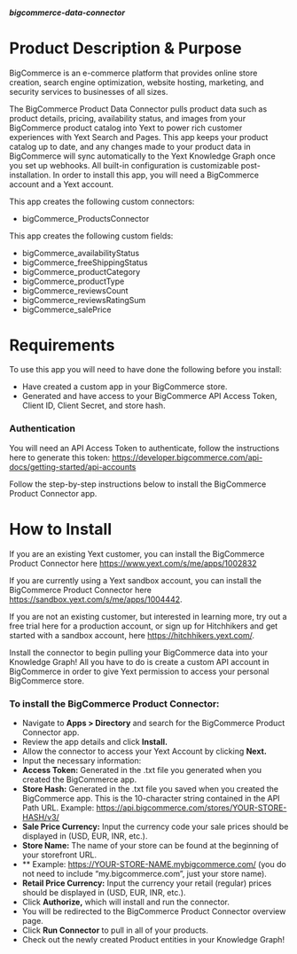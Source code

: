 ##### bigcommerce-data-connector

# Product Description & Purpose

BigCommerce is an e-commerce platform that provides online store creation, search engine optimization, website hosting, marketing, and security services to businesses of all sizes. 

The BigCommerce Product Data Connector pulls product data such as product details, pricing, availability status, and images from your BigCommerce product catalog into Yext to power rich customer experiences with Yext Search and Pages. This app keeps your product catalog up to date, and any changes made to your product data in BigCommerce will sync automatically to the Yext Knowledge Graph once you set up webhooks. All built-in configuration is customizable post-installation. In order to install this app, you will need a BigCommerce account and a Yext account.

This app creates the following custom connectors:	

- bigCommerce\_ProductsConnector

This app creates the following custom fields:

- bigCommerce\_availabilityStatus
- bigCommerce\_freeShippingStatus
- bigCommerce\_productCategory
- bigCommerce\_productType
- bigCommerce\_reviewsCount
- bigCommerce\_reviewsRatingSum
- bigCommerce\_salePrice


# Requirements

To use this app you will need to have done the following before you install:

- Have created a custom app in your BigCommerce store.
- Generated and have access to your BigCommerce API Access Token, Client ID, Client Secret, and store hash. 


### Authentication

You will need an API Access Token to authenticate, follow the instructions here to generate this token: https://developer.bigcommerce.com/api-docs/getting-started/api-accounts

Follow the step-by-step instructions below to install the BigCommerce Product Connector app.

# How to Install

If you are an existing Yext customer, you can install the  BigCommerce Product Connector here <https://www.yext.com/s/me/apps/1002832>

If you are currently using a Yext sandbox account, you can install the BigCommerce Product Connector here <https://sandbox.yext.com/s/me/apps/1004442>.

If you are not an existing customer, but interested in learning more, try out a free trial here for a production account, or sign up for Hitchhikers and get started with a sandbox account, here <https://hitchhikers.yext.com/>. 

Install the connector to begin pulling your BigCommerce data into your Knowledge Graph! All you have to do is create a custom API account in BigCommerce in order to give Yext permission to access your personal BigCommerce store.



### To install the BigCommerce Product Connector:

- Navigate to **Apps > Directory** and search for the BigCommerce Product Connector app.
- Review the app details and click **Install.**
- Allow the connector to access your Yext Account by clicking **Next.**
- Input the necessary information:
- **Access Token:** Generated in the .txt file you generated when you created the BigCommerce app. 
- **Store Hash:** Generated in the .txt file you saved when you created the BigCommerce app. This is the 10-character string contained in the API Path URL. Example: https://api.bigcommerce.com/stores/YOUR-STORE-HASH/v3/
- **Sale Price Currency:** Input the currency code your sale prices should be displayed in (USD, EUR, INR, etc.).   
- **Store Name:** The name of your store can be found at the beginning of your storefront URL. 
- ** Example: https://YOUR-STORE-NAME.mybigcommerce.com/ (you do not need to include “my.bigcommerce.com”, just your store name). 
- **Retail Price Currency:** Input the currency your retail (regular) prices should be displayed in (USD, EUR, INR, etc.). 
- Click **Authorize,** which will install and run the connector.
- You will be redirected to the BigCommerce Product Connector overview page.
- Click **Run Connector** to pull in all of your products. 
- Check out the newly created Product entities in your Knowledge Graph!

